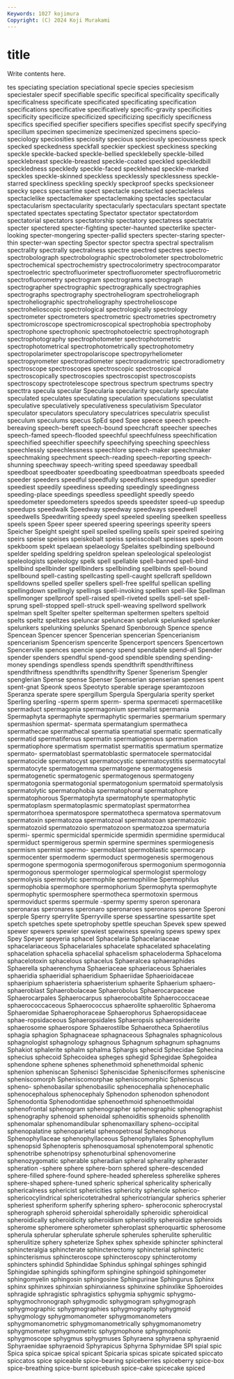 ```yaml
---
Keywords: 1027 kojimura
Copyright: (C) 2024 Koji Murakami
---
```


# title

Write contents here.



tes speciating speciation speciational specie species
speciesism speciestaler specif specifiable specific specifical specificality specifically specificalness specificate
specificated specificating specification specifications specificative specificatively specific-gravity specificities specificity specificize
specificized specificizing specificly specificness specifics specified specifier specifiers specifies specifist
specify specifying specillum specimen specimenize specimenized specimens specio- speciology speciosities
speciosity specious speciously speciousness speck specked speckedness speckfall speckier speckiest
speckiness specking speckle speckle-backed speckle-bellied specklebelly speckle-billed specklebreast speckle-breasted speckle-coated
speckled speckledbill speckledness speckledy speckle-faced specklehead speckle-marked speckles speckle-skinned speckless
specklessly specklessness speckle-starred speckliness speckling speckly speckproof specks specksioneer specky
specs specsartine spect spectacle spectacled spectacleless spectaclelike spectaclemaker spectaclemaking spectacles
spectacular spectacularism spectacularity spectacularly spectaculars spectant spectate spectated spectates spectating
Spectator spectator spectatordom spectatorial spectators spectatorship spectatory spectatress spectatrix specter
spectered specter-fighting specter-haunted specterlike specter-looking specter-mongering specter-pallid specters specter-staring specter-thin
specter-wan specting Spector spector spectra spectral spectralism spectrality spectrally spectralness
spectre spectred spectres spectro- spectrobolograph spectrobolographic spectrobolometer spectrobolometric spectrochemical spectrochemistry
spectrocolorimetry spectrocomparator spectroelectric spectrofluorimeter spectrofluorometer spectrofluorometric spectrofluorometry spectrogram spectrograms spectrograph
spectrographer spectrographic spectrographically spectrographies spectrographs spectrography spectroheliogram spectroheliograph spectroheliographic spectroheliography
spectrohelioscope spectrohelioscopic spectrological spectrologically spectrology spectrometer spectrometers spectrometric spectrometries spectrometry
spectromicroscope spectromicroscopical spectrophobia spectrophoby spectrophone spectrophonic spectrophotoelectric spectrophotograph spectrophotography spectrophotometer
spectrophotometric spectrophotometrical spectrophotometrically spectrophotometry spectropolarimeter spectropolariscope spectropyrheliometer spectropyrometer spectroradiometer spectroradiometric
spectroradiometry spectroscope spectroscopes spectroscopic spectroscopical spectroscopically spectroscopies spectroscopist spectroscopists spectroscopy
spectrotelescope spectrous spectrum spectrums spectry specttra specula specular Specularia specularity
specularly speculate speculated speculates speculating speculation speculations speculatist speculative speculatively
speculativeness speculativism Speculator speculator speculators speculatory speculatrices speculatrix speculist speculum
speculums specus SpEd sped Spee speece speech speech-bereaving speech-bereft speech-bound
speechcraft speecher speeches speech-famed speech-flooded speechful speechfulness speechification speechified speechifier
speechify speechifying speeching speechless speechlessly speechlessness speechlore speech-maker speechmaker speechmaking
speechment speech-reading speech-reporting speech-shunning speechway speech-writing speed speedaway speedball speedboat
speedboater speedboating speedboatman speedboats speeded speeder speeders speedful speedfully speedfulness
speedgun speedier speediest speedily speediness speeding speedingly speedingness speeding-place speedings
speedless speedlight speedly speedo speedometer speedometers speedos speeds speedster speed-up
speedup speedups speedwalk Speedway speedway speedways speedwell speedwells Speedwriting speedy
speel speeled speeling speelken speelless speels speen Speer speer speered
speering speerings speerity speers Speicher Speight speight speil speiled speiling
speils speir speired speiring speirs speise speises speiskobalt speiss speisscobalt
speisses spek-boom spekboom spekt spelaean spelaeology Spelaites spelbinding spelbound spelder
spelding speldring speldron spelean speleological speleologist speleologists speleology spelk spell
spellable spell-banned spell-bind spellbind spellbinder spellbinders spellbinding spellbinds spell-bound spellbound
spell-casting spellcasting spell-caught spellcraft spelldown spelldowns spelled speller spellers spell-free
spellful spellican spelling spellingdown spellingly spellings spell-invoking spellken spell-like Spellman
spellmonger spellproof spell-raised spell-riveted spells spell-set spell-sprung spell-stopped spell-struck spell-weaving
spellword spellwork spelman spelt Spelter spelter spelterman speltermen spelters speltoid
spelts speltz speltzes speluncar speluncean spelunk spelunked spelunker spelunkers spelunking
spelunks Spenard Spenborough Spence spence Spencean Spencer spencer Spencerian spencerian
Spencerianism spencerianism Spencerism spencerite Spencerport spencers Spencertown Spencerville spences spencie
spency spend spendable spend-all Spender spender spenders spendful spend-good spendible
spending spending-money spendings spendless spends spendthrift spendthriftiness spendthriftness spendthrifts spendthrifty
Spener Spenerism Spengler spenglerian Spense spense Spenser Spenserian spenserian spenses
spent spent-gnat Speonk speos Speotyto sperable sperage speramtozoon Speranza sperate
spere spergillum Spergula Spergularia sperity sperket Sperling sperling -sperm sperm
sperm- sperma spermaceti spermacetilike spermaduct spermagonia spermagonium spermalist spermania Spermaphyta
spermaphyte spermaphytic spermaries spermarium spermary spermashion spermat- spermata spermatangium spermatheca
spermathecae spermathecal spermatia spermatial spermatic spermatically spermatid spermatiferous spermatin spermatiogenous
spermation spermatiophore spermatism spermatist spermatitis spermatium spermatize spermato- spermatoblast spermatoblastic
spermatocele spermatocidal spermatocide spermatocyst spermatocystic spermatocystitis spermatocytal spermatocyte spermatogemma spermatogene
spermatogenesis spermatogenetic spermatogenic spermatogenous spermatogeny spermatogonia spermatogonial spermatogonium spermatoid spermatolysis
spermatolytic spermatophobia spermatophoral spermatophore spermatophorous Spermatophyta spermatophyte spermatophytic spermatoplasm spermatoplasmic
spermatoplast spermatorrhea spermatorrhoea spermatospore spermatotheca spermatova spermatovum spermatoxin spermatozoa spermatozoal
spermatozoan spermatozoic spermatozoid spermatozoio spermatozoon spermatozzoa spermaturia spermi- spermic spermicidal
spermicide spermidin spermidine spermiducal spermiduct spermigerous spermin spermine spermines spermiogenesis
spermism spermist spermo- spermoblast spermoblastic spermocarp spermocenter spermoderm spermoduct spermogenesis
spermogenous spermogone spermogonia spermogoniferous spermogonium spermogonnia spermogonous spermologer spermological spermologist
spermology spermolysis spermolytic spermophile spermophiline Spermophilus spermophobia spermophore spermophorium Spermophyta
spermophyte spermophytic spermosphere spermotheca spermotoxin spermous spermoviduct sperms spermule -spermy
spermy speron speronara speronaras speronares speronaro speronaroes speronaros sperone Speroni
sperple Sperry sperrylite Sperryville sperse spessartine spessartite spet spetch spetches
spete spetrophoby spettle speuchan Spevek spew spewed spewer spewers spewier
spewiest spewiness spewing spews spewy spex Spey Speyer speyeria sphacel
Sphacelaria Sphacelariaceae sphacelariaceous Sphacelariales sphacelate sphacelated sphacelating sphacelation sphacelia sphacelial
sphacelism sphaceloderma Sphaceloma sphacelotoxin sphacelous sphacelus Sphaeralcea sphaeraphides Sphaerella sphaerenchyma
Sphaeriaceae sphaeriaceous Sphaeriales sphaeridia sphaeridial sphaeridium Sphaeriidae Sphaerioidaceae sphaeripium sphaeristeria
sphaeristerium sphaerite Sphaerium sphaero- sphaeroblast Sphaerobolaceae Sphaerobolus Sphaerocarpaceae Sphaerocarpales Sphaerocarpus
sphaerocobaltite Sphaerococcaceae sphaerococcaceous Sphaerococcus sphaerolite sphaerolitic Sphaeroma Sphaeromidae Sphaerophoraceae Sphaerophorus
Sphaeropsidaceae sphae-ropsidaceous Sphaeropsidales Sphaeropsis sphaerosiderite sphaerosome sphaerospore Sphaerostilbe Sphaerotheca Sphaerotilus
sphagia sphagion Sphagnaceae sphagnaceous Sphagnales sphagnicolous sphagnologist sphagnology sphagnous Sphagnum
sphagnum sphagnums Sphakiot sphalerite sphalm sphalma Sphargis sphecid Sphecidae Sphecina
sphecius sphecoid Sphecoidea spheges sphegid Sphegidae Sphegoidea sphendone sphene sphenes
sphenethmoid sphenethmoidal sphenic sphenion spheniscan Sphenisci Spheniscidae Sphenisciformes spheniscine spheniscomorph
Spheniscomorphae spheniscomorphic Spheniscus spheno- sphenobasilar sphenobasilic sphenocephalia sphenocephalic sphenocephalous sphenocephaly
Sphenodon sphenodon sphenodont Sphenodontia Sphenodontidae sphenoethmoid sphenoethmoidal sphenofrontal sphenogram sphenographer
sphenographic sphenographist sphenography sphenoid sphenoidal sphenoiditis sphenoids sphenolith sphenomalar sphenomandibular
sphenomaxillary spheno-occipital sphenopalatine sphenoparietal sphenopetrosal Sphenophorus Sphenophyllaceae sphenophyllaceous Sphenophyllales Sphenophyllum
sphenopsid Sphenopteris sphenosquamosal sphenotemporal sphenotic sphenotribe sphenotripsy sphenoturbinal sphenovomerine sphenozygomatic
spherable spheradian spheral spherality spheraster spheration -sphere sphere sphere-born sphered
sphere-descended sphere-filled sphere-found sphere-headed sphereless spherelike spheres sphere-shaped sphere-tuned spheric
spherical sphericality spherically sphericalness sphericist sphericities sphericity sphericle spherico- sphericocylindrical
sphericotetrahedral sphericotriangular spherics spherier spheriest spheriform spherify sphering sphero- spheroconic
spherocrystal spherograph spheroid spheroidal spheroidally spheroidic spheroidical spheroidically spheroidicity spheroidism
spheroidity spheroidize spheroids spherome spheromere spherometer spheroplast spheroquartic spherosome spherula
spherular spherulate spherule spherules spherulite spherulitic spherulitize sphery spheterize Sphex
sphex sphexide sphincter sphincteral sphincteralgia sphincterate sphincterectomy sphincterial sphincteric sphincterismus
sphincteroscope sphincteroscopy sphincterotomy sphincters sphindid Sphindidae Sphindus sphingal sphinges sphingid
Sphingidae sphingids sphingiform sphingine sphingoid sphingometer sphingomyelin sphingosin sphingosine Sphingurinae
Sphingurus Sphinx sphinx sphinxes sphinxian sphinxianness sphinxine sphinxlike Sphoeroides sphragide
sphragistic sphragistics sphygmia sphygmic sphygmo- sphygmochronograph sphygmodic sphygmogram sphygmograph sphygmographic
sphygmographies sphygmography sphygmoid sphygmology sphygmomanometer sphygmomanometers sphygmomanometric sphygmomanometrically sphygmomanometry sphygmometer
sphygmometric sphygmophone sphygmophonic sphygmoscope sphygmus sphygmuses Sphyraena sphyraena sphyraenid Sphyraenidae
sphyraenoid Sphyrapicus Sphyrna Sphyrnidae SPI spial spic Spica spica spicae
spical spicant Spicaria spicas spicate spicated spiccato spiccatos spice spiceable
spice-bearing spiceberries spiceberry spice-box spice-breathing spice-burnt spicebush spice-cake spicecake spiced
